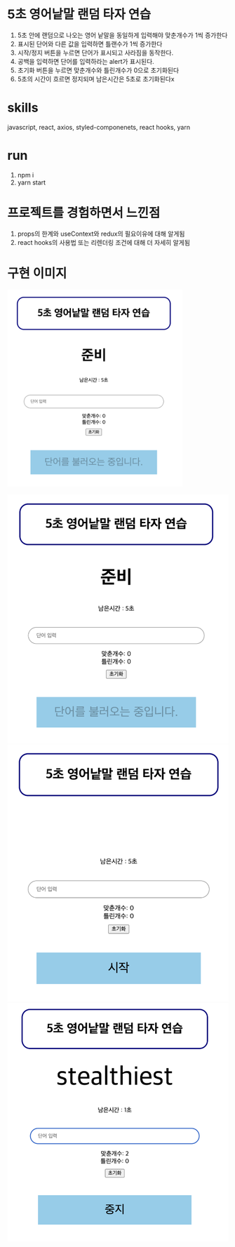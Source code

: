 # 5초 영어낱말 랜덤 타자 연습

1. 5초 안에 랜덤으로 나오는 영어 낱말을 동일하게 입력해야 맞춘개수가 1씩 증가한다
2. 표시된 단어와 다른 값을 입력하면 틀랜수가 1씩 증가한다
3. 시작/정지 버튼을 누르면 단어가 표시되고 사라짐을 동작한다.
4. 공백을 입력하면 단어를 입력하라는 alert가 표시된다.
5. 초기화 버튼을 누르면 맞춘개수와 틀린개수가 0으로 초기화된다
6. 5초의 시간이 흐르면 정지되며 남은시간은 5초로 초기화된다x

# skills

javascript, react, axios, styled-componenets, react hooks, yarn

# run

1. npm i
2. yarn start

# 프로젝트를 경험하면서 느낀점

1. props의 한계와 useContext와 redux의 필요이유에 대해 알게됨
2. react hooks의 사용법 또는 리렌더링 조건에 대해 더 자세히 알게됨

# 구현 이미지

<img src="./images/apiReady.png" width="400px">

![apiReady](./images/apiReady.png)
![ready](./images/ready.png)
![start](./images/start.png)
